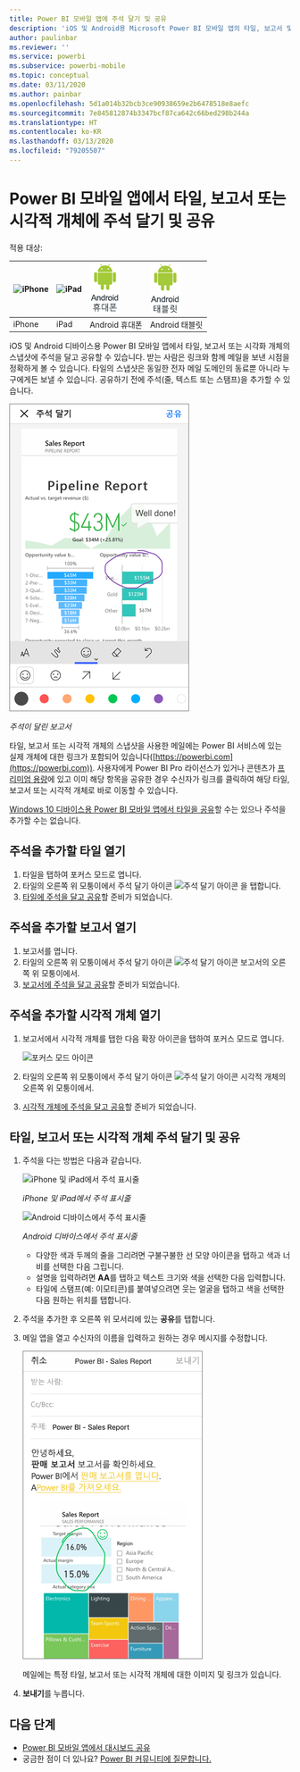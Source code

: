 ```yaml
---
title: Power BI 모바일 앱에 주석 달기 및 공유
description: 'iOS 및 Android용 Microsoft Power BI 모바일 앱의 타일, 보고서 및 시각화 개체에 주석을 달고 공유하는 방법에 대해 알아보세요. '
author: paulinbar
ms.reviewer: ''
ms.service: powerbi
ms.subservice: powerbi-mobile
ms.topic: conceptual
ms.date: 03/11/2020
ms.author: painbar
ms.openlocfilehash: 5d1a014b32bcb3ce90938659e2b6478518e8aefc
ms.sourcegitcommit: 7e845812874b3347bcf87ca642c66bed298b244a
ms.translationtype: HT
ms.contentlocale: ko-KR
ms.lasthandoff: 03/13/2020
ms.locfileid: "79205507"
---
```

# <a name="annotate-and-share-a-tile-report-or-visual-in-power-bi-mobile-apps"></a>Power BI 모바일 앱에서 타일, 보고서 또는 시각적 개체에 주석 달기 및 공유
적용 대상:

| ![iPhone](./media/mobile-annotate-and-share-a-tile-from-the-mobile-apps/iphone-logo-50-px.png) | ![iPad](./media/mobile-annotate-and-share-a-tile-from-the-mobile-apps/ipad-logo-50-px.png) | ![Android 휴대폰](./media/mobile-annotate-and-share-a-tile-from-the-mobile-apps/android-phone-logo-50-px.png) | ![Android 태블릿](./media/mobile-annotate-and-share-a-tile-from-the-mobile-apps/android-tablet-logo-50-px.png) |
|:--- |:--- |:--- |:--- |
| iPhone |iPad |Android 휴대폰 |Android 태블릿 |

iOS 및 Android 디바이스용 Power BI 모바일 앱에서 타일, 보고서 또는 시각화 개체의 스냅샷에 주석을 달고 공유할 수 있습니다. 받는 사람은 링크와 함께 메일을 보낸 시점을 정확하게 볼 수 있습니다. 타일의 스냅샷은 동일한 전자 메일 도메인의 동료뿐 아니라 누구에게든 보낼 수 있습니다. 공유하기 전에 주석(줄, 텍스트 또는 스탬프)을 추가할 수 있습니다.

![주석이 달린 보고서](./media/mobile-annotate-and-share-a-tile-from-the-mobile-apps/power-bi-iphone-annotate.png)

*주석이 달린 보고서*

타일, 보고서 또는 시각적 개체의 스냅샷을 사용한 메일에는 Power BI 서비스에 있는 실제 개체에 대한 링크가 포함되어 있습니다([https://powerbi.com](https://powerbi.com)). 사용자에게 Power BI Pro 라이선스가 있거나 콘텐츠가 [프리미엄 용량](../../service-premium-what-is.md)에 있고 이미 해당 항목을 공유한 경우 수신자가 링크를 클릭하여 해당 타일, 보고서 또는 시각적 개체로 바로 이동할 수 있습니다. 

[Windows 10 디바이스용 Power BI 모바일 앱에서 타일을 공유](mobile-windows-10-phone-app-get-started.md)할 수는 있으나 주석을 추가할 수는 없습니다.

## <a name="open-a-tile-for-annotating"></a>주석을 추가할 타일 열기
1. 타일을 탭하여 포커스 모드로 엽니다.
2. 타일의 오른쪽 위 모퉁이에서 주석 달기 아이콘 ![주석 달기 아이콘](./././media/mobile-annotate-and-share-a-tile-from-the-mobile-apps/power-bi-ios-annotate-icon.png) 을 탭합니다.
3. [타일에 주석을 달고 공유](mobile-annotate-and-share-a-tile-from-the-mobile-apps.md#annotate-and-share-the-tile-report-or-visual)할 준비가 되었습니다.

## <a name="open-a-report-for-annotating"></a>주석을 추가할 보고서 열기
1. 보고서를 엽니다. 
2. 타일의 오른쪽 위 모퉁이에서 주석 달기 아이콘 ![주석 달기 아이콘](./././media/mobile-annotate-and-share-a-tile-from-the-mobile-apps/power-bi-ios-annotate-icon.png) 보고서의 오른쪽 위 모퉁이에서.
3. [보고서에 주석을 달고 공유](mobile-annotate-and-share-a-tile-from-the-mobile-apps.md#annotate-and-share-the-tile-report-or-visual)할 준비가 되었습니다.

## <a name="open-a-visual-for-annotating"></a>주석을 추가할 시각적 개체 열기
1. 보고서에서 시각적 개체를 탭한 다음 확장 아이콘을 탭하여 포커스 모드로 엽니다. 
   
    ![포커스 모드 아이콘](./media/mobile-annotate-and-share-a-tile-from-the-mobile-apps/power-bi-ios-visual-focus-mode.png)
2. 타일의 오른쪽 위 모퉁이에서 주석 달기 아이콘 ![주석 달기 아이콘](./././media/mobile-annotate-and-share-a-tile-from-the-mobile-apps/power-bi-ios-annotate-icon.png) 시각적 개체의 오른쪽 위 모퉁이에서.
3. [시각적 개체에 주석을 달고 공유](mobile-annotate-and-share-a-tile-from-the-mobile-apps.md#annotate-and-share-the-tile-report-or-visual)할 준비가 되었습니다.

## <a name="annotate-and-share-the-tile-report-or-visual"></a>타일, 보고서 또는 시각적 개체 주석 달기 및 공유
1. 주석을 다는 방법은 다음과 같습니다.  
   
   ![iPhone 및 iPad에서 주석 표시줄](./media/mobile-annotate-and-share-a-tile-from-the-mobile-apps/power-bi-ios-annotation-menu.png)
   
   *iPhone 및 iPad에서 주석 표시줄*
   
   ![Android 디바이스에서 주석 표시줄](./media/mobile-annotate-and-share-a-tile-from-the-mobile-apps/power-bi-android-annotate-bar.png)
   
   *Android 디바이스에서 주석 표시줄*
   
   * 다양한 색과 두께의 줄을 그리려면 구불구불한 선 모양 아이콘을 탭하고 색과 너비를 선택한 다음 그립니다.  
   * 설명을 입력하려면 **AA**를 탭하고 텍스트 크기와 색을 선택한 다음 입력합니다.  
   * 타일에 스탬프(예: 이모티콘)를 붙여넣으려면 웃는 얼굴을 탭하고 색을 선택한 다음 원하는 위치를 탭합니다.   
2. 주석을 추가한 후 오른쪽 위 모서리에 있는 **공유**를 탭합니다.
3. 메일 앱을 열고 수신자의 이름을 입력하고 원하는 경우 메시지를 수정합니다.  
   
   ![전자 메일에서 주석이 달린 보고서](./media/mobile-annotate-and-share-a-tile-from-the-mobile-apps/power-bi-iphone-annotate-send.png)
   
   메일에는 특정 타일, 보고서 또는 시각적 개체에 대한 이미지 및 링크가 있습니다. 
4. **보내기**를 누릅니다.

## <a name="next-steps"></a>다음 단계
* [Power BI 모바일 앱에서 대시보드 공유](mobile-share-dashboard-from-the-mobile-apps.md)
* 궁금한 점이 더 있나요? [Power BI 커뮤니티에 질문합니다.](https://community.powerbi.com/)

